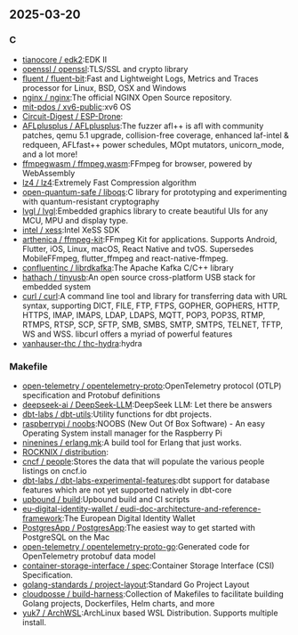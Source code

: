 ## 2025-03-20

### C

* [tianocore / edk2](https://github.com/tianocore/edk2):EDK II
* [openssl / openssl](https://github.com/openssl/openssl):TLS/SSL and crypto library
* [fluent / fluent-bit](https://github.com/fluent/fluent-bit):Fast and Lightweight Logs, Metrics and Traces processor for Linux, BSD, OSX and Windows
* [nginx / nginx](https://github.com/nginx/nginx):The official NGINX Open Source repository.
* [mit-pdos / xv6-public](https://github.com/mit-pdos/xv6-public):xv6 OS
* [Circuit-Digest / ESP-Drone](https://github.com/Circuit-Digest/ESP-Drone):
* [AFLplusplus / AFLplusplus](https://github.com/AFLplusplus/AFLplusplus):The fuzzer afl++ is afl with community patches, qemu 5.1 upgrade, collision-free coverage, enhanced laf-intel & redqueen, AFLfast++ power schedules, MOpt mutators, unicorn_mode, and a lot more!
* [ffmpegwasm / ffmpeg.wasm](https://github.com/ffmpegwasm/ffmpeg.wasm):FFmpeg for browser, powered by WebAssembly
* [lz4 / lz4](https://github.com/lz4/lz4):Extremely Fast Compression algorithm
* [open-quantum-safe / liboqs](https://github.com/open-quantum-safe/liboqs):C library for prototyping and experimenting with quantum-resistant cryptography
* [lvgl / lvgl](https://github.com/lvgl/lvgl):Embedded graphics library to create beautiful UIs for any MCU, MPU and display type.
* [intel / xess](https://github.com/intel/xess):Intel XeSS SDK
* [arthenica / ffmpeg-kit](https://github.com/arthenica/ffmpeg-kit):FFmpeg Kit for applications. Supports Android, Flutter, iOS, Linux, macOS, React Native and tvOS. Supersedes MobileFFmpeg, flutter_ffmpeg and react-native-ffmpeg.
* [confluentinc / librdkafka](https://github.com/confluentinc/librdkafka):The Apache Kafka C/C++ library
* [hathach / tinyusb](https://github.com/hathach/tinyusb):An open source cross-platform USB stack for embedded system
* [curl / curl](https://github.com/curl/curl):A command line tool and library for transferring data with URL syntax, supporting DICT, FILE, FTP, FTPS, GOPHER, GOPHERS, HTTP, HTTPS, IMAP, IMAPS, LDAP, LDAPS, MQTT, POP3, POP3S, RTMP, RTMPS, RTSP, SCP, SFTP, SMB, SMBS, SMTP, SMTPS, TELNET, TFTP, WS and WSS. libcurl offers a myriad of powerful features
* [vanhauser-thc / thc-hydra](https://github.com/vanhauser-thc/thc-hydra):hydra

### Makefile

* [open-telemetry / opentelemetry-proto](https://github.com/open-telemetry/opentelemetry-proto):OpenTelemetry protocol (OTLP) specification and Protobuf definitions
* [deepseek-ai / DeepSeek-LLM](https://github.com/deepseek-ai/DeepSeek-LLM):DeepSeek LLM: Let there be answers
* [dbt-labs / dbt-utils](https://github.com/dbt-labs/dbt-utils):Utility functions for dbt projects.
* [raspberrypi / noobs](https://github.com/raspberrypi/noobs):NOOBS (New Out Of Box Software) - An easy Operating System install manager for the Raspberry Pi
* [ninenines / erlang.mk](https://github.com/ninenines/erlang.mk):A build tool for Erlang that just works.
* [ROCKNIX / distribution](https://github.com/ROCKNIX/distribution):
* [cncf / people](https://github.com/cncf/people):Stores the data that will populate the various people listings on cncf.io
* [dbt-labs / dbt-labs-experimental-features](https://github.com/dbt-labs/dbt-labs-experimental-features):dbt support for database features which are not yet supported natively in dbt-core
* [upbound / build](https://github.com/upbound/build):Upbound build and CI scripts
* [eu-digital-identity-wallet / eudi-doc-architecture-and-reference-framework](https://github.com/eu-digital-identity-wallet/eudi-doc-architecture-and-reference-framework):The European Digital Identity Wallet
* [PostgresApp / PostgresApp](https://github.com/PostgresApp/PostgresApp):The easiest way to get started with PostgreSQL on the Mac
* [open-telemetry / opentelemetry-proto-go](https://github.com/open-telemetry/opentelemetry-proto-go):Generated code for OpenTelemetry protobuf data model
* [container-storage-interface / spec](https://github.com/container-storage-interface/spec):Container Storage Interface (CSI) Specification.
* [golang-standards / project-layout](https://github.com/golang-standards/project-layout):Standard Go Project Layout
* [cloudposse / build-harness](https://github.com/cloudposse/build-harness):Collection of Makefiles to facilitate building Golang projects, Dockerfiles, Helm charts, and more
* [yuk7 / ArchWSL](https://github.com/yuk7/ArchWSL):ArchLinux based WSL Distribution. Supports multiple install.

